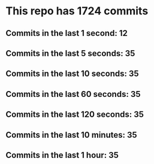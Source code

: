 # This repo has 1724 commits

## Commits in the last 1 second: 12
## Commits in the last 5 seconds: 35
## Commits in the last 10 seconds: 35
## Commits in the last 60 seconds: 35
## Commits in the last 120 seconds: 35
## Commits in the last 10 minutes: 35
## Commits in the last 1 hour: 35
